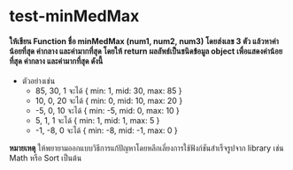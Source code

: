 # test-minMedMax

#### ให้เขียน Function ชื่อ minMedMax (num1, num2, num3) โดยส่งเลข 3 ตัว แล้วหาค่าน้อยที่สุด ค่ากลาง และค่ามากที่สุด โดยให้ return ผลลัพธ์เป็นชนิดข้อมูล object เพื่อแสดงค่าน้อยที่สุด ค่ากลาง และค่ามากที่สุด ดังนี้

- ตัวอย่างเช่น
  - 85, 30, 1 จะได้ { min: 1, mid: 30, max: 85 }
  - 10, 0, 20 จะได้ { min: 0, mid: 10, max: 20 }
  - -5, 0, 10 จะได้ { min: -5, mid: 0, max: 10 }
  - 5, 1, 1 จะได้ { min: 1, mid: 1, max: 5 }
  - -1, -8, 0 จะได้ { min: -8, mid: -1, max: 0 }

**หมายเหตุ** ให้พยายามออกแบบวิธีการแก้ปัญหาโดยหลีกเลี่ยงการใช้ฟังก์ชันสำเร็จรูปจาก library เช่น Math หรือ Sort เป็นต้น
